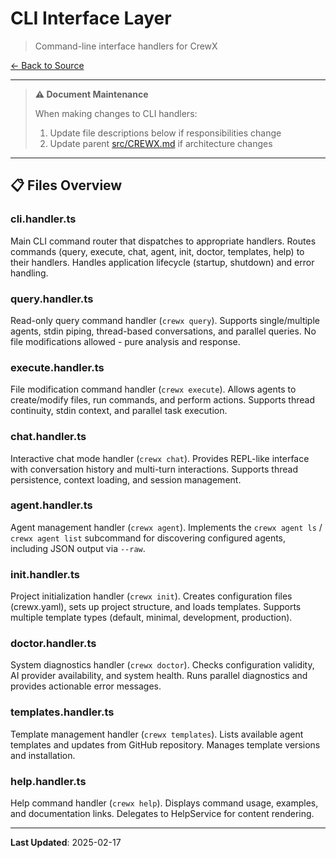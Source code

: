 # CLI Interface Layer

> Command-line interface handlers for CrewX

[← Back to Source](../CREWX.md)

---

> **⚠️ Document Maintenance**
>
> When making changes to CLI handlers:
> 1. Update file descriptions below if responsibilities change
> 2. Update parent [src/CREWX.md](../CREWX.md) if architecture changes

---

## 📋 Files Overview

### **cli.handler.ts**
Main CLI command router that dispatches to appropriate handlers.
Routes commands (query, execute, chat, agent, init, doctor, templates, help) to their handlers.
Handles application lifecycle (startup, shutdown) and error handling.

### **query.handler.ts**
Read-only query command handler (`crewx query`).
Supports single/multiple agents, stdin piping, thread-based conversations, and parallel queries.
No file modifications allowed - pure analysis and response.

### **execute.handler.ts**
File modification command handler (`crewx execute`).
Allows agents to create/modify files, run commands, and perform actions.
Supports thread continuity, stdin context, and parallel task execution.

### **chat.handler.ts**
Interactive chat mode handler (`crewx chat`).
Provides REPL-like interface with conversation history and multi-turn interactions.
Supports thread persistence, context loading, and session management.

### **agent.handler.ts**
Agent management handler (`crewx agent`).
Implements the `crewx agent ls` / `crewx agent list` subcommand for discovering configured agents, including JSON output via `--raw`.

### **init.handler.ts**
Project initialization handler (`crewx init`).
Creates configuration files (crewx.yaml), sets up project structure, and loads templates.
Supports multiple template types (default, minimal, development, production).

### **doctor.handler.ts**
System diagnostics handler (`crewx doctor`).
Checks configuration validity, AI provider availability, and system health.
Runs parallel diagnostics and provides actionable error messages.

### **templates.handler.ts**
Template management handler (`crewx templates`).
Lists available agent templates and updates from GitHub repository.
Manages template versions and installation.

### **help.handler.ts**
Help command handler (`crewx help`).
Displays command usage, examples, and documentation links.
Delegates to HelpService for content rendering.

---

**Last Updated**: 2025-02-17

